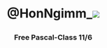 <h1 align="center">@HonNgimm_<img src="https://img.icons8.com/color/25/null/tiktok-verified-account.png"/>
<p align="center">
  <h3 align="center">Free Pascal-Class 11/6</h3>
</p>
